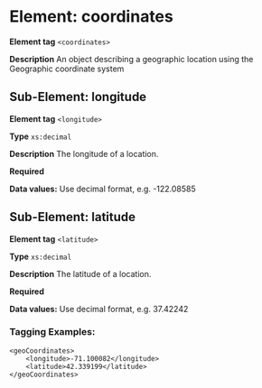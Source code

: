 # Element: coordinates

**Element tag** `<coordinates>`

**Description** An object describing a geographic location using the Geographic coordinate system


## Sub-Element: longitude

**Element tag** `<longitude>`

**Type** `xs:decimal`

**Description** The longitude of a location. 

**Required**	

**Data values:**  Use decimal format, e.g. -122.08585



## Sub-Element: latitude

**Element tag** `<latitude>`

**Type** `xs:decimal`

**Description** The latitude of a location. 

**Required**

**Data values:**  Use decimal format, e.g. 37.42242

### Tagging Examples:
```
<geoCoordinates>
    <longitude>-71.100082</longitude>
    <latitude>42.339199</latitude>
</geoCoordinates>
```